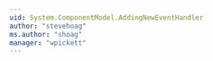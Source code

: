 ```yaml
---
uid: System.ComponentModel.AddingNewEventHandler
author: "stevehoag"
ms.author: "shoag"
manager: "wpickett"
---
```

